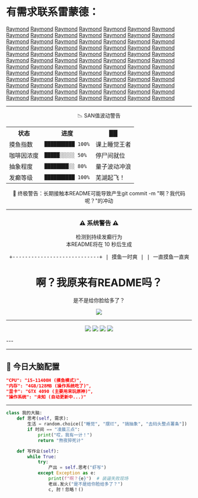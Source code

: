 <h1>有需求联系雷蒙德：</h1>

[Raymond](https://github.com/Ray-maker86)  [Raymond](https://github.com/Ray-maker86)  [Raymond](https://github.com/Ray-maker86)  [Raymond](https://github.com/Ray-maker86)  [Raymond](https://github.com/Ray-maker86)  [Raymond](https://github.com/Ray-maker86)  [Raymond](https://github.com/Ray-maker86)  [Raymond](https://github.com/Ray-maker86)  [Raymond](https://github.com/Ray-maker86)  [Raymond](https://github.com/Ray-maker86)  [Raymond](https://github.com/Ray-maker86)  [Raymond](https://github.com/Ray-maker86)  [Raymond](https://github.com/Ray-maker86)  [Raymond](https://github.com/Ray-maker86)  [Raymond](https://github.com/Ray-maker86)  [Raymond](https://github.com/Ray-maker86)  [Raymond](https://github.com/Ray-maker86)  [Raymond](https://github.com/Ray-maker86)  [Raymond](https://github.com/Ray-maker86)  [Raymond](https://github.com/Ray-maker86)  [Raymond](https://github.com/Ray-maker86)  [Raymond](https://github.com/Ray-maker86)  [Raymond](https://github.com/Ray-maker86)  [Raymond](https://github.com/Ray-maker86)  [Raymond](https://github.com/Ray-maker86)  [Raymond](https://github.com/Ray-maker86)  [Raymond](https://github.com/Ray-maker86)  [Raymond](https://github.com/Ray-maker86)  [Raymond](https://github.com/Ray-maker86)  [Raymond](https://github.com/Ray-maker86)  [Raymond](https://github.com/Ray-maker86)  [Raymond](https://github.com/Ray-maker86)  [Raymond](https://github.com/Ray-maker86)  [Raymond](https://github.com/Ray-maker86)  [Raymond](https://github.com/Ray-maker86)  [Raymond](https://github.com/Ray-maker86)  [Raymond](https://github.com/Ray-maker86)  [Raymond](https://github.com/Ray-maker86)  [Raymond](https://github.com/Ray-maker86)  [Raymond](https://github.com/Ray-maker86)  [Raymond](https://github.com/Ray-maker86)  [Raymond](https://github.com/Ray-maker86)  [Raymond](https://github.com/Ray-maker86)  [Raymond](https://github.com/Ray-maker86)  [Raymond](https://github.com/Ray-maker86)  [Raymond](https://github.com/Ray-maker86)  [Raymond](https://github.com/Ray-maker86)  [Raymond](https://github.com/Ray-maker86)  [Raymond](https://github.com/Ray-maker86)  [Raymond](https://github.com/Ray-maker86)  [Raymond](https://github.com/Ray-maker86)  [Raymond](https://github.com/Ray-maker86)  [Raymond](https://github.com/Ray-maker86)  [Raymond](https://github.com/Ray-maker86)  [Raymond](https://github.com/Ray-maker86)  [Raymond](https://github.com/Ray-maker86)  [Raymond](https://github.com/Ray-maker86)  [Raymond](https://github.com/Ray-maker86)  [Raymond](https://github.com/Ray-maker86)  [Raymond](https://github.com/Ray-maker86)  [Raymond](https://github.com/Ray-maker86)  [Raymond](https://github.com/Ray-maker86)  [Raymond](https://github.com/Ray-maker86)  [Raymond](https://github.com/Ray-maker86)  [Raymond](https://github.com/Ray-maker86)  [Raymond](https://github.com/Ray-maker86)  [Raymond](https://github.com/Ray-maker86)  [Raymond](https://github.com/Ray-maker86)  [Raymond](https://github.com/Ray-maker86)  [Raymond](https://github.com/Ray-maker86)  [Raymond](https://github.com/Ray-maker86)  [Raymond](https://github.com/Ray-maker86)  [Raymond](https://github.com/Ray-maker86)  [Raymond](https://github.com/Ray-maker86)  [Raymond](https://github.com/Ray-maker86)  [Raymond](https://github.com/Ray-maker86)  [Raymond](https://github.com/Ray-maker86)  [Raymond](https://github.com/Ray-maker86)  [Raymond](https://github.com/Ray-maker86)  [Raymond](https://github.com/Ray-maker86)  [Raymond](https://github.com/Ray-maker86)  [Raymond](https://github.com/Ray-maker86)  [Raymond](https://github.com/Ray-maker86)  [Raymond](https://github.com/Ray-maker86)  

---
<div align="center">
📉 SAN值波动警告
<table> <tr> <th>状态</th> <th>进度</th> <th>██</th> </tr> <tr> <td>摸鱼指数</td> <td><code>██████████ 100%</code></td> <td>课上睡觉王者</td> </tr> <tr> <td>咖啡因浓度</td> <td><code>█████░░░░░ 50%</code></td> <td>停尸间就位</td> </tr> <tr> <td>抽象程度</td> <td><code>████████░░ 80%</code></td> <td>量子波动冲浪</td> </tr> <tr> <td>发癫等级</td> <td><code>██████████ 100%</code></td> <td>芜湖起飞！</td> </tr> </table>
🌈 终极警告：长期接触本README可能导致产生git commit -m "啊？我代码呢？"的冲动

---
<div align="center"> <!-- 自毁倒计时 --> <h3>⚠️ 系统警告 ⚠️</h3> <p>检测到持续发癫行为<br>本README将在 <span id="destroy-timer">10</span> 秒后生成</p> <pre> +----------------------------+ | 摸鱼一时爽 | | 一直摸鱼一直爽 | | 老师来啦！快切屏！ | +----------------------------+ </pre></div>

<div align="center"> <h1>啊？我原来有README吗？</h1> <p>是不是给你脸给多了？</p> <img src="https://img.shields.io/badge/状态-删库跑路中-red" /> </div>


---
  
  <!-- 精神状态监控 -->
  <p>
    <img src="https://img.shields.io/badge/摸鱼指数-99%25-blue" />
    <img src="https://img.shields.io/badge/咖啡因含量-危-red" />
    <img src="https://img.shields.io/badge/发癫等级-SSS%2B-purple" />
    <img src="https://img.shields.io/badge/键盘磨损度-战损版-yellow" />
  </p>
</div>
---

---

## 🧠 今日大脑配置
```json
"CPU": "i5-11400H (摸鱼模式)",
"内存": "4GB/128MB (操作系统吃了)",
"显卡": "GTX 4090 (主要用来玩原神)",
"操作系统": "未知 (自动更新中...)"
```
---
```python
class 我的大脑:
    def 思考(self, 需求):
        生活 = random.choice(["睡觉", "摆烂", "搞抽象", "去码头整点薯条"])
        if 时间 == "凌晨三点":
            print("哎，我有一计！")
            return "熬夜猝死计"

    def 写作业(self):
        while True:
            try:
                产出 = self.思考("虾写")
            except Exception as e:
                print(f"啊？{e}")  # 装逼失败现场
                老丝.发火("是不是给你脸给多了？")
                c, 肘！忽略！()
```
